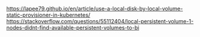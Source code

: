 https://lapee79.github.io/en/article/use-a-local-disk-by-local-volume-static-provisioner-in-kubernetes/
https://stackoverflow.com/questions/55112404/local-persistent-volume-1-nodes-didnt-find-available-persistent-volumes-to-bi
